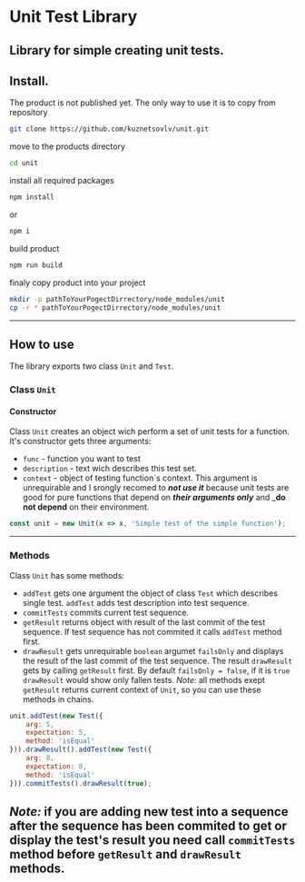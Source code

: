 # Unit Test Library

Library for simple creating unit tests.
---

## Install.
The product is not published yet. The only way to use it is to copy from repository
```bash
git clone https://github.com/kuznetsovlv/unit.git
```
move to the products directory
```bash
cd unit
```
install all required packages
```bash
npm install
```
or
```bash
npm i
```
build product
```bash
npm run build
```
finaly copy product into your project
```bash
mkdir -p pathToYourPogectDirrectory/node_modules/unit
cp -r * pathToYourPogectDirrectory/node_modules/unit
```
---

## How to use
The library exports two class `Unit` and `Test`.

### Class `Unit`
#### Constructor
Class `Unit` creates an object wich perform a set of unit tests for a function. It's constructor gets three arguments:
* `func` - function you want to test
* `description` - text wich describes this test set.
* `context` - object of testing function`s context. This argument is unrequirable and I srongly recomed to ___not use it___ because unit tests are good for pure functions that depend on ___their arguments only___ and ___do not depend__ on their environment.
```javascript
const unit = new Unit(x => x, 'Simple test of the simple function');
```
---

### Methods
Class `Unit` has some methods:
* `addTest` gets one argument the object of class `Test` which describes single test. `addTest` adds test description into test sequence.
* `commitTests` commits current test sequence.
* `getResult` returns object with result of the last commit of the test sequence. If test sequence has not commited it calls `addTest` method first.
* `drawResult` gets unrequirable `boolean` argumet `failsOnly` and displays the result of the last commit of the test sequence. The result `drawResult` gets by calling `getResult` first. By default `failsOnly = false`, if it is `true` `drawResult` would show only fallen tests.
_Note:_ all methods exept `getResult` returns current context of `Unit`, so you can use these methods in chains.
```javascript
unit.addTest(new Test({
	arg: 5,
	expectation: 5,
	method: 'isEqual'
})).drawResult().addTest(new Test({
	arg: 8,
	expectation: 8,
	method: 'isEqual'
})).commitTests().drawResult(true);
```
_Note:_ if you are adding new test into a sequence after the sequence has been commited to get or display the test's result you need call `commitTests` method before `getResult` and  `drawResult` methods.
---
